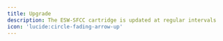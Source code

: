 ```yaml
---
title: Upgrade
description: The ESW-SFCC cartridge is updated at regular intervals
icon: 'lucide:circle-fading-arrow-up'
---
```


